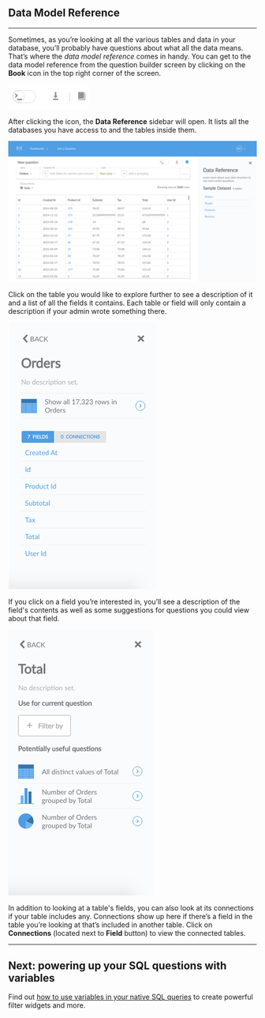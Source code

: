 
## Data Model Reference
---
Sometimes, as you’re looking at all the various tables and data in your database, you’ll probably have questions about what all the data means. That’s where the *data model reference* comes in handy. You can get to the data model reference from the question builder screen by clicking on the **Book** icon in the top right corner of the screen.

![bookicon](./images/Bookicon.png)

After clicking the icon, the **Data Reference** sidebar will open. It lists all the databases you have access to and the tables inside them.

![datareference](images/DataReference.png)

Click on the table you would like to explore further to see a description of it and a list of all the fields it contains. Each table or field will only contain a description if your admin wrote something there.

![datareferencetab](images/DataReferenceTab.png)

If you click on a field you’re interested in, you’ll see a description of the field's contents as well as some suggestions for questions you could view about that field.

![datatableexplore](images/DataTableExplore.png)

In addition to looking at a table's fields, you can also look at its connections if your table includes any. Connections show up here if there’s a field in the table you’re looking at that’s included in another table. Click on **Connections** (located next to **Field** button) to view the connected tables.

---

## Next: powering up your SQL questions with variables
Find out [how to use variables in your native SQL queries](12-sql-parameters.md) to create powerful filter widgets and more.
